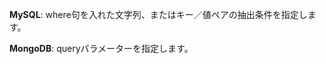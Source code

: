 <strong>MySQL</strong>:
where句を入れた文字列、またはキー／値ペアの抽出条件を指定します。

<strong>MongoDB</strong>:
queryパラメーターを指定します。
